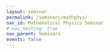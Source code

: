 ```yaml
---
layout: seminar
permalink: /seminars/mathphys/
nav_id: Mathematical Physics Seminar
# nav_nesting: true
nav_parent: Seminars
events: false
---
```

